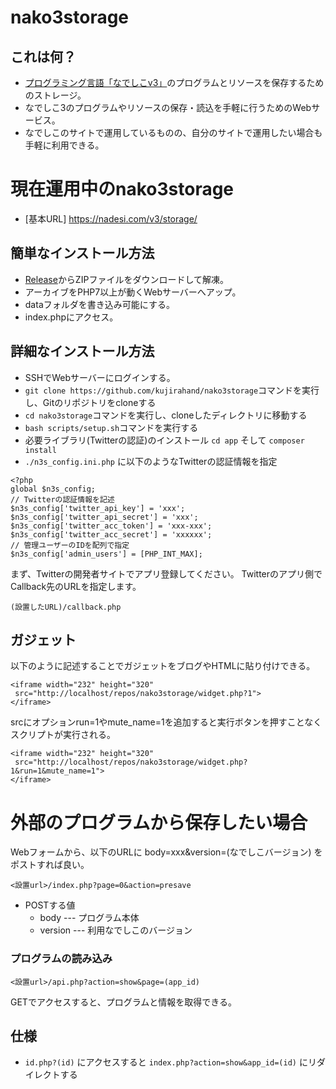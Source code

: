 # nako3storage

## これは何？

 - [プログラミング言語「なでしこv3」](https://nadesi.com)のプログラムとリソースを保存するためのストレージ。
 - なでしこ3のプログラムやリソースの保存・読込を手軽に行うためのWebサービス。
 - なでしこのサイトで運用しているものの、自分のサイトで運用したい場合も手軽に利用できる。

# 現在運用中のnako3storage

 - [基本URL] https://nadesi.com/v3/storage/

## 簡単なインストール方法

 - [Release](https://github.com/kujirahand/nako3storage/releases)からZIPファイルをダウンロードして解凍。
 - アーカイブをPHP7以上が動くWebサーバーへアップ。
 - dataフォルダを書き込み可能にする。
 - index.phpにアクセス。

## 詳細なインストール方法

 - SSHでWebサーバーにログインする。
 - `git clone https://github.com/kujirahand/nako3storage`コマンドを実行し、Gitのリポジトリをcloneする
 - `cd nako3storage`コマンドを実行し、cloneしたディレクトリに移動する
 - `bash scripts/setup.sh`コマンドを実行する
 - 必要ライブラリ(Twitterの認証)のインストール `cd app` そして `composer install`
 - `./n3s_config.ini.php` に以下のようなTwitterの認証情報を指定

```
<?php
global $n3s_config;
// Twitterの認証情報を記述
$n3s_config['twitter_api_key'] = 'xxx';
$n3s_config['twitter_api_secret'] = 'xxx';
$n3s_config['twitter_acc_token'] = 'xxx-xxx';
$n3s_config['twitter_acc_secret'] = 'xxxxxx';
// 管理ユーザーのIDを配列で指定
$n3s_config['admin_users'] = [PHP_INT_MAX];
```

まず、Twitterの開発者サイトでアプリ登録してください。
Twitterのアプリ側でCallback先のURLを指定します。

```
(設置したURL)/callback.php
```


## ガジェット

以下のように記述することでガジェットをブログやHTMLに貼り付けできる。

 ```
 <iframe width="232" height="320"
  src="http://localhost/repos/nako3storage/widget.php?1">
</iframe>
 ```

srcにオプションrun=1やmute_name=1を追加すると実行ボタンを押すことなくスクリプトが実行される。

 ```
 <iframe width="232" height="320"
  src="http://localhost/repos/nako3storage/widget.php?1&run=1&mute_name=1">
</iframe>
 ```


# 外部のプログラムから保存したい場合

Webフォームから、以下のURLに body=xxx&version=(なでしこバージョン) をポストすれば良い。

```
<設置url>/index.php?page=0&action=presave
```
 - POSTする値
   - body --- プログラム本体
   - version --- 利用なでしこのバージョン


### プログラムの読み込み

```
<設置url>/api.php?action=show&page=(app_id)
```

GETでアクセスすると、プログラムと情報を取得できる。

## 仕様

- `id.php?(id)` にアクセスすると `index.php?action=show&app_id=(id)` にリダイレクトする




